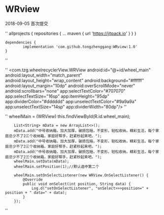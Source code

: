 # WRview
2018-09-05 首次提交

''
	allprojects {
		repositories {
			...
			maven { url 'https://jitpack.io' }
		}
	}

	dependencies {
	        implementation 'com.github.tongzhenggang:WRview:1.0'
	}
''


''
    <com.tzg.wheelrecyclerView.WRView
        android:id="@+id/wheel_main"
        android:layout_width="match_parent"
        android:layout_height="wrap_content"
        android:background="#ffffff"
        android:layout_margin="10dp"
        android:overScrollMode="never"
        android:scrollbars="none"
        app:selectTextColor="#707070"
        app:selectTextSize="16sp"
        app:itemHeight="95dp"
        app:dividerColor="#dddddd"
        app:unselectTextColor="#9a9a9a"
        app:unselectTextSize="14sp"
        app:dividerWidth="80dp"/>
''

''
        wheelMain = (WRView) this.findViewById(R.id.wheel_main);

        List<String> mData = new ArrayList<>();
        mData.add("中号收纳箱，加大加厚，破损包赔，不变形，轻松收纳，精彩生活，每个家庭总少不了2三个收纳箱，家庭好帮手，赶紧秒起来吧。");
        mData.add("中号收纳箱，加大加厚，破损包赔，不变形，轻松收纳，精彩生活，每个家庭总少不了2三个收纳箱，家庭好帮手，赶紧秒起来吧。");
        mData.add("中号收纳箱，加大加厚，破损包赔，不变形，轻松收纳，精彩生活，每个家庭总少不了2三个收纳箱，家庭好帮手，赶紧秒起来吧。");
        wheelMain.setData(mData);
        wheelMain.setPosition(1);//默认选中第二个

        wheelMain.setOnSelectListener(new WRView.OnSelectListener() {
            @Override
            public void onSelect(int position, String data) {
                Log.d("setOnSelectListener", "onSelect>>>position=" + position + " data=" + data);
            }
        });
''